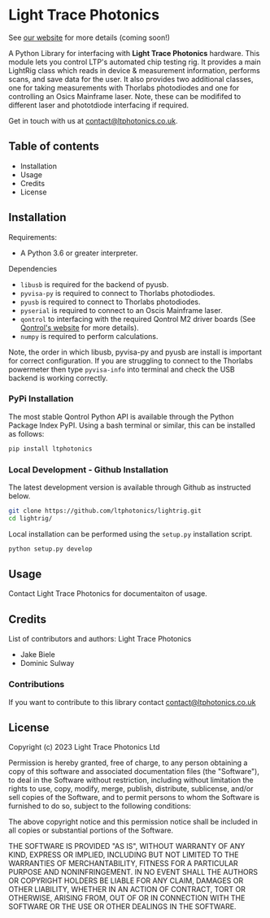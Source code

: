 # Light Trace Photonics

See [our website](https://www.ltphotonics.co.uk/) for more details (coming soon!)

A Python Library for interfacing with **Light Trace Photonics** hardware. This module lets you control LTP's automated chip testing rig. It provides 
a main LightRig class which reads in device & measurement information, performs scans, and save data for the user. It also provides two additional classes, one for taking measurements with Thorlabs photodiodes and one for controlling an Osics Mainframe laser. Note, these can be modififed to different laser and phototdiode interfacing if required.

Get in touch with us at
contact@ltphotonics.co.uk.

## Table of contents
- Installation
- Usage
- Credits
- License


## Installation

Requirements:
- A Python 3.6 or greater interpreter.

Dependencies
- `libusb` is required for the backend of pyusb.
- `pyvisa-py` is required to connect to Thorlabs photodiodes.
- `pyusb` is required to connect to Thorlabs photodiodes.
- `pyserial` is required to connect to an Oscis Mainframe laser.
- `qontrol` to interfacing with the required Qontrol M2 driver boards (See [Qontrol's website](https://qontrol.co.uk/) for more details).
- `numpy` is required to perform calculations.

Note, the order in which libusb, pyvisa-py and pyusb are install is important for correct configuration. If you are struggling to connect to the Thorlabs powermeter then type `pyvisa-info` into terminal and check the USB backend is working correctly.

### PyPi Installation

The most stable Qontrol Python API is available through the Python Package Index PyPI. Using a bash terminal or similar, this can be installed as follows:
```bash
pip install ltphotonics
```

### Local Development - Github Installation

The latest development version is available through Github as instructed below.

```bash
git clone https://github.com/ltphotonics/lightrig.git
cd lightrig/
```

Local installation can be performed using the `setup.py` installation script.

```bash
python setup.py develop
```

## Usage
Contact Light Trace Photonics for documentaiton of usage.

## Credits
List of contributors and authors:
Light Trace Photonics
- Jake Biele
- Dominic Sulway

### Contributions
If you want to contribute to this library contact contact@ltphotonics.co.uk

## License
Copyright (c) 2023 Light Trace Photonics Ltd

Permission is hereby granted, free of charge, to any person obtaining a copy
of this software and associated documentation files (the "Software"), to deal
in the Software without restriction, including without limitation the rights
to use, copy, modify, merge, publish, distribute, sublicense, and/or sell
copies of the Software, and to permit persons to whom the Software is
furnished to do so, subject to the following conditions:

The above copyright notice and this permission notice shall be included in all
copies or substantial portions of the Software.

THE SOFTWARE IS PROVIDED "AS IS", WITHOUT WARRANTY OF ANY KIND, EXPRESS OR
IMPLIED, INCLUDING BUT NOT LIMITED TO THE WARRANTIES OF MERCHANTABILITY,
FITNESS FOR A PARTICULAR PURPOSE AND NONINFRINGEMENT. IN NO EVENT SHALL THE
AUTHORS OR COPYRIGHT HOLDERS BE LIABLE FOR ANY CLAIM, DAMAGES OR OTHER
LIABILITY, WHETHER IN AN ACTION OF CONTRACT, TORT OR OTHERWISE, ARISING FROM,
OUT OF OR IN CONNECTION WITH THE SOFTWARE OR THE USE OR OTHER DEALINGS IN THE
SOFTWARE.


